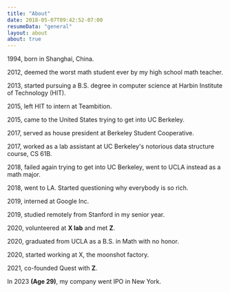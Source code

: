 ```yaml
---
title: "About"
date: 2018-05-07T09:42:52-07:00
resumeData: "general"
layout: about
about: true
---
```


1994, born in Shanghai, China.

2012, deemed the worst math student ever by my high school math teacher.

2013, started pursuing a B.S. degree in computer science at Harbin Institute of Technology (HIT).

2015, left HIT to intern at Teambition.

2015, came to the United States trying to get into UC Berkeley.

2017, served as house president at Berkeley Student Cooperative.

2017, worked as a lab assistant at UC Berkeley's notorious data structure course, CS 61B.

2018, failed again trying to get into UC Berkeley, went to UCLA instead as a math major.

2018, went to LA. Started questioning why everybody is so rich.

2019, interned at Google Inc.

2019, studied remotely from Stanford in my senior year.

2020, volunteered at **X lab** and met **Z**.

2020, graduated from UCLA as a B.S. in Math with no honor.

2020, started working at X, the moonshot factory.

2021, co-founded Quest with **Z**.

In 2023 **(Age 29)**, my company went IPO in New York.
